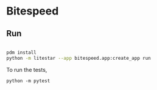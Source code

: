 # Bitespeed

## Run

```bash

pdm install
python -m litestar --app bitespeed.app:create_app run
```

To run the tests,

```
python -m pytest
```
